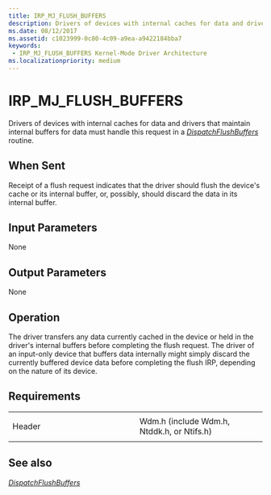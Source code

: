 ```yaml
---
title: IRP_MJ_FLUSH_BUFFERS
description: Drivers of devices with internal caches for data and drivers that maintain internal buffers for data must handle this request in a DispatchFlushBuffers routine.
ms.date: 08/12/2017
ms.assetid: c1023999-0c80-4c09-a9ea-a9422184bba7
keywords:
 - IRP_MJ_FLUSH_BUFFERS Kernel-Mode Driver Architecture
ms.localizationpriority: medium
---
```


# IRP\_MJ\_FLUSH\_BUFFERS


Drivers of devices with internal caches for data and drivers that maintain internal buffers for data must handle this request in a [*DispatchFlushBuffers*](/windows-hardware/drivers/ddi/wdm/nc-wdm-driver_dispatch) routine.

When Sent
---------

Receipt of a flush request indicates that the driver should flush the device's cache or its internal buffer, or, possibly, should discard the data in its internal buffer.

## Input Parameters


None

## Output Parameters


None

Operation
---------

The driver transfers any data currently cached in the device or held in the driver's internal buffers before completing the flush request. The driver of an input-only device that buffers data internally might simply discard the currently buffered device data before completing the flush IRP, depending on the nature of its device.

Requirements
------------

<table>
<colgroup>
<col width="50%" />
<col width="50%" />
</colgroup>
<tbody>
<tr class="odd">
<td><p>Header</p></td>
<td>Wdm.h (include Wdm.h, Ntddk.h, or Ntifs.h)</td>
</tr>
</tbody>
</table>

## See also


[*DispatchFlushBuffers*](/windows-hardware/drivers/ddi/wdm/nc-wdm-driver_dispatch)

 

